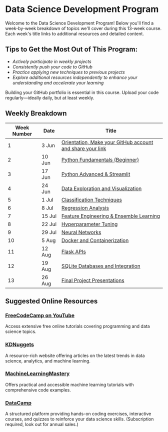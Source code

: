 # Data Science Development Program

Welcome to the Data Science Development Program! Below you'll find a week-by-week breakdown of topics we'll cover during this 13-week course. Each week's title links to additional resources and detailed content.

## Tips to Get the Most Out of This Program:
* _Actively participate in weekly projects_
* _Consistently push your code to GitHub_
* _Practice applying new techniques to previous projects_
* _Explore additional resources independently to enhance your understanding and accelerate your learning_

Building your GitHub portfolio is essential in this course. Upload your code regularly—ideally daily, but at least weekly.

## Weekly Breakdown

| Week Number | Date      | Title                                             |
|-------------|-----------|---------------------------------------------------|
| 1           | 3 Jun     | [Orientation, Make your GitHub account and share your link](week-01/README.md) |
| 2           | 10 Jun    | [Python Fundamentals (Beginner)](week-02/README.md)                    |
| 3           | 17 Jun    | [Python Advanced & Streamlit](week-03/README.md)                       |
| 4           | 24 Jun    | [Data Exploration and Visualization](week-04/README.md)                |
| 5           | 1 Jul     | [Classification Techniques](week-05/README.md)                         |
| 6           | 8 Jul     | [Regression Analysis](week-06/README.md)                               |
| 7           | 15 Jul    | [Feature Engineering & Ensemble Learning](week-07/README.md)           |
| 8           | 22 Jul    | [Hyperparameter Tuning](week-08/README.md)                             |
| 9           | 29 Jul    | [Neural Networks](week-09/README.md)                                   |
| 10          | 5 Aug     | [Docker and Containerization](week-10/README.md)                       |
| 11          | 12 Aug    | [Flask APIs](week-11/README.md)                                        |
| 12          | 19 Aug    | [SQLite Databases and Integration](week-12/README.md)                  |
| 13          | 26 Aug    | [Final Project Presentations](week-13/README.md)                       |

## Suggested Online Resources

### [FreeCodeCamp on YouTube](https://www.youtube.com/@freecodecamp)

Access extensive free online tutorials covering programming and data science topics.

### [KDNuggets](https://www.kdnuggets.com/)

A resource-rich website offering articles on the latest trends in data science, analytics, and machine learning.

### [MachineLearningMastery](https://machinelearningmastery.com/blog/)

Offers practical and accessible machine learning tutorials with comprehensive code examples.

### [DataCamp](https://www.datacamp.com/)

A structured platform providing hands-on coding exercises, interactive courses, and quizzes to reinforce your data science skills. (Subscription required, look out for annual sales.)
